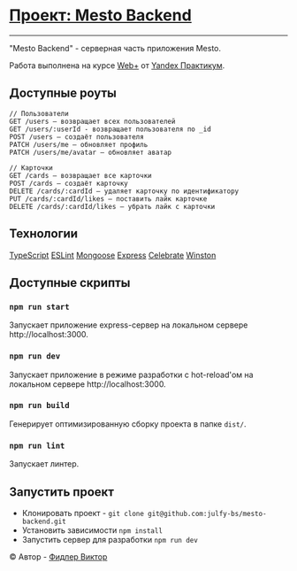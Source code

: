 # [Проект: Mesto Backend](<https://github.com/Uncp1/mesto-backend>)

***
"Mesto Backend" - cерверная часть приложения Mesto.

Работа выполнена на курсе [Web+][yandex-practicum-web-plus] от [Yandex Практикум][yandex-practicum-url].

## Доступные роуты

```
// Пользователи
GET /users — возвращает всех пользователей
GET /users/:userId - возвращает пользователя по _id
POST /users — создаёт пользователя 
PATCH /users/me — обновляет профиль
PATCH /users/me/avatar — обновляет аватар

// Карточки
GET /cards — возвращает все карточки
POST /cards — создаёт карточку
DELETE /cards/:cardId — удаляет карточку по идентификатору 
PUT /cards/:cardId/likes — поставить лайк карточке
DELETE /cards/:cardId/likes — убрать лайк с карточки 
```
## Технологии


[TypeScript][tech-ts] 
[ESLint][tech-eslint] 
[Mongoose][tech-mongoose] 
[Express][tech-express] 
[Celebrate][tech-celebrate] 
[Winston][tech-winston] 

## Доступные скрипты

### `npm run start`

Запускает приложение express-сервер на локальном сервере http://localhost:3000.

### `npm run dev`

Запускает приложение в режиме разработки с hot-reload'ом на локальном сервере http://localhost:3000.

### `npm run build`

Генерирует оптимизированную сборку проекта в папке `dist/`.

### `npm run lint`

Запускает линтер.

## Запустить проект

- Клонировать проект - `git clone git@github.com:julfy-bs/mesto-backend.git`
- Установить зависимости `npm install`
- Запустить сервер для разработки `npm run dev`

&copy; Автор - [Фидлер Виктор][author-github]

  

[//]: # 'Общие переменные для проектов Yandex'

[yandex-practicum-web-plus]: https://practicum.yandex.ru/promo/long-courses/web

[yandex-practicum-url]: https://practicum.yandex.ru/

[//]: # 'Общие переменные автора'

[author-github]: https://github.com/Uncp1

[//]: # 'Переменные используемых технологий'

[tech-ts]: https://www.typescriptlang.org/

[tech-mongoose]: https://mongoosejs.com/

[tech-express]: https://expressjs.com/

[tech-winston]: https://github.com/bithavoc/express-winston

[tech-celebrate]: https://github.com/arb/celebrate

[tech-eslint]: https://eslint.org/

[tech-bcrypt]: https://www.npmjs.com/package/bcryptjs

[tech-jsonwebtoken]: https://www.npmjs.com/package/jsonwebtoken

[tech-validator]: https://www.npmjs.com/package/validator

